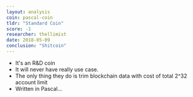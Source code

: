 ```yaml
---
layout: analysis
coin: pascal-coin
tldr: "Standard Coin"
score: -1
researcher: thellimist
date: 2018-05-09
conclusion: "Shitcoin"
---
```


- It's an R&D coin
- It will never have really use case.
- The only thing they do is trim blockchain data with cost of total 2^32 account limit
- Written in Pascal...